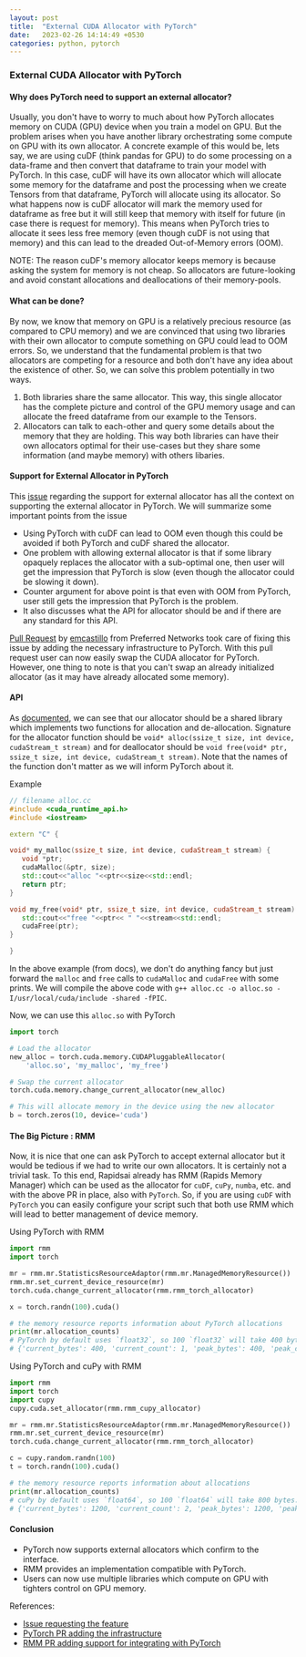 ```yaml
---
layout: post
title:  "External CUDA Allocator with PyTorch"
date:   2023-02-26 14:14:49 +0530
categories: python, pytorch
---
```


### External CUDA Allocator with PyTorch

#### Why does PyTorch need to support an external allocator?

Usually, you don't have to worry to much about how PyTorch allocates memory on CUDA (GPU) device when you train a model on GPU. But the problem arises when you have another library orchestrating some compute on GPU with its own allocator. A concrete example of this would be, lets say, we are using cuDF (think pandas for GPU) to do some processing on a data-frame and then convert that dataframe to train your model with PyTorch. In this case, cuDF will have its own allocator which will allocate some memory for the dataframe and post the processing when we create Tensors from that dataframe, PyTorch will allocate using its allocator. So what happens now is cuDF allocator will mark the memory used for dataframe as free but it will still keep that memory with itself for future (in case there is request for memory). This means when PyTorch tries to allocate it sees less free memory (even though cuDF is not using that memory) and this can lead to the dreaded Out-of-Memory errors (OOM).

NOTE: The reason cuDF's memory allocator keeps memory is because asking the system for memory is not cheap. So allocators are future-looking and avoid constant allocations and deallocations of their memory-pools.

#### What can be done?

By now, we know that memory on GPU is a relatively precious resource (as compared to CPU memory) and we are convinced that using two libraries with their own allocator to compute something on GPU could lead to OOM errors. So, we understand that the fundamental problem is that two allocators are competing for a resource and both don't have any idea about the existence of other. So, we can solve this problem potentially in two ways.

1. Both libraries share the same allocator. This way, this single allocator has the complete picture and control of the GPU memory usage and can allocate the freed dataframe from our example to the Tensors.
2. Allocators can talk to each-other and query some details about the memory that they are holding. This way both libraries can have their own allocators optimal for their use-cases but they share some information (and maybe memory) with others libaries.

#### Support for External Allocator in PyTorch

This [issue](https://github.com/pytorch/pytorch/issues/43144) regarding the support for external allocator has all the context on supporting the external allocator in PyTorch. We will summarize some important points from the issue

* Using PyTorch with cuDF can lead to OOM even though this could be avoided if both PyTorch and cuDF shared the allocator.
* One problem with allowing external allocator is that if some library opaquely replaces the allocator with a sub-optimal one, then user will get the impression that PyTorch is slow (even though the allocator could be slowing it down).
* Counter argument for above point is that even with OOM from PyTorch, user still gets the impression that PyTorch is the problem.
* It also discusses what the API for allocator should be and if there are any standard for this API.

[Pull Request](https://github.com/pytorch/pytorch/pull/86786) by [emcastillo](https://github.com/emcastillo) from Preferred Networks took care of fixing this issue by adding the necessary infrastructure to PyTorch. With this pull request user can now easily swap the CUDA allocator for PyTorch. However, one thing to note is that you can't swap an already initialized allocator (as it may have already allocated some memory).

#### API

As [documented](https://pytorch.org/docs/master/notes/cuda.html#using-custom-memory-allocators-for-cuda), we can see that our allocator should be a shared library which implements two functions for allocation and de-allocation. Signature for the allocator function should be `void* alloc(ssize_t size, int device, cudaStream_t stream)` and for deallocator should be `void free(void* ptr, ssize_t size, int device, cudaStream_t stream)`. Note that the names of the function don't matter as we will inform PyTorch about it.

Example
```c++
// filename alloc.cc
#include <cuda_runtime_api.h>
#include <iostream>

extern "C" {

void* my_malloc(ssize_t size, int device, cudaStream_t stream) {
   void *ptr;
   cudaMalloc(&ptr, size);
   std::cout<<"alloc "<<ptr<<size<<std::endl;
   return ptr;
}

void my_free(void* ptr, ssize_t size, int device, cudaStream_t stream) {
   std::cout<<"free "<<ptr<< " "<<stream<<std::endl;
   cudaFree(ptr);
}

}
```

In the above example (from docs), we don't do anything fancy but just forward the `malloc` and `free` calls to `cudaMalloc` and `cudaFree` with some prints. We will compile the above code with `g++ alloc.cc -o alloc.so -I/usr/local/cuda/include -shared -fPIC`.

Now, we can use this `alloc.so` with PyTorch
```python
import torch

# Load the allocator
new_alloc = torch.cuda.memory.CUDAPluggableAllocator(
    'alloc.so', 'my_malloc', 'my_free')

# Swap the current allocator
torch.cuda.memory.change_current_allocator(new_alloc)

# This will allocate memory in the device using the new allocator
b = torch.zeros(10, device='cuda')
```

#### The Big Picture : RMM

Now, it is nice that one can ask PyTorch to accept external allocator but it would be tedious if we had to write our own allocators. It is certainly not a trivial task. To this end, Rapidsai already has RMM (Rapids Memory Manager) which can be used as the allocator for `cuDF`, `cuPy`, `numba`, etc. and with the above PR in place, also with `PyTorch`. So, if you are using `cuDF` with `PyTorch` you can easily configure your script such that both use RMM which will lead to better management of device memory.

Using PyTorch with RMM
```python
import rmm
import torch

mr = rmm.mr.StatisticsResourceAdaptor(rmm.mr.ManagedMemoryResource())
rmm.mr.set_current_device_resource(mr)
torch.cuda.change_current_allocator(rmm.rmm_torch_allocator)

x = torch.randn(100).cuda()

# the memory resource reports information about PyTorch allocations
print(mr.allocation_counts)
# PyTorch by default uses `float32`, so 100 `float32` will take 400 bytes.
# {'current_bytes': 400, 'current_count': 1, 'peak_bytes': 400, 'peak_count': 1, 'total_bytes': 400, 'total_count': 1}
```

Using PyTorch and cuPy with RMM
```python
import rmm
import torch
import cupy
cupy.cuda.set_allocator(rmm.rmm_cupy_allocator)

mr = rmm.mr.StatisticsResourceAdaptor(rmm.mr.ManagedMemoryResource())
rmm.mr.set_current_device_resource(mr)
torch.cuda.change_current_allocator(rmm.rmm_torch_allocator)

c = cupy.random.randn(100)
t = torch.randn(100).cuda()

# the memory resource reports information about allocations
print(mr.allocation_counts)
# cuPy by default uses `float64`, so 100 `float64` will take 800 bytes.
# {'current_bytes': 1200, 'current_count': 2, 'peak_bytes': 1200, 'peak_count': 2, 'total_bytes': 1200, 'total_count': 2}
```

#### Conclusion

* PyTorch now supports external allocators which confirm to the interface.
* RMM provides an implementation compatible with PyTorch.
* Users can now use multiple libraries which compute on GPU with tighters control on GPU memory.

References:
* [Issue requesting the feature](https://github.com/pytorch/pytorch/issues/43144)
* [PyTorch PR adding the infrastructure](https://github.com/pytorch/pytorch/pull/86786)
* [RMM PR adding support for integrating with PyTorch](https://github.com/rapidsai/rmm/pull/1168)
